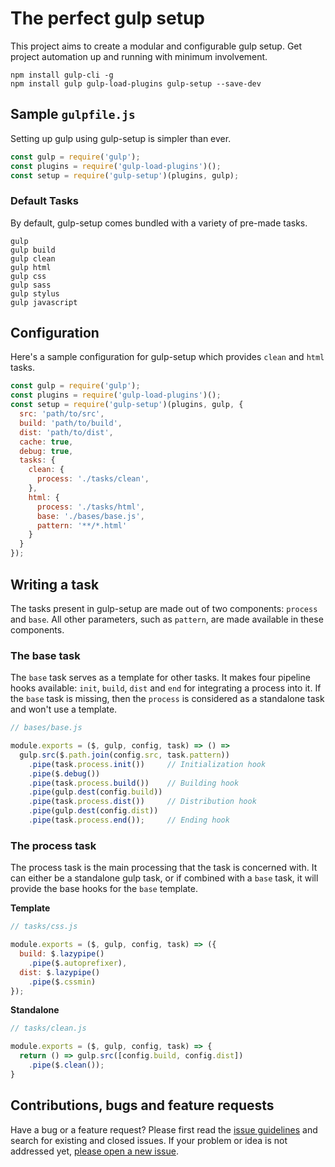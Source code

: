 # The perfect gulp setup
This project aims to create a modular and configurable gulp setup. Get project automation up and running with minimum involvement.

```
npm install gulp-cli -g
npm install gulp gulp-load-plugins gulp-setup --save-dev
```

## Sample `gulpfile.js`
Setting up gulp using gulp-setup is simpler than ever.
```js
const gulp = require('gulp');
const plugins = require('gulp-load-plugins')();
const setup = require('gulp-setup')(plugins, gulp);
```

### Default Tasks
By default, gulp-setup comes bundled with a variety of pre-made tasks.
```
gulp
gulp build
gulp clean
gulp html
gulp css
gulp sass
gulp stylus
gulp javascript
```


## Configuration
Here's a sample configuration for gulp-setup which provides `clean` and `html` tasks.
```js
const gulp = require('gulp');
const plugins = require('gulp-load-plugins')();
const setup = require('gulp-setup')(plugins, gulp, {
  src: 'path/to/src',
  build: 'path/to/build',
  dist: 'path/to/dist',
  cache: true,
  debug: true,
  tasks: {
    clean: {
      process: './tasks/clean',
    },
    html: {
      process: './tasks/html',
      base: './bases/base.js',
      pattern: '**/*.html'
    }
  }
});
```

## Writing a task
The tasks present in gulp-setup are made out of two components: `process` and `base`. All other parameters, such as `pattern`, are made available in these components.

### The __base__ task
The `base` task serves as a template for other tasks. It makes four pipeline hooks available: `init`, `build`, `dist` and `end` for integrating a process into it. If the `base` task is missing, then the `process` is considered as a standalone task and won't use a template.

```js
// bases/base.js

module.exports = ($, gulp, config, task) => () =>
  gulp.src($.path.join(config.src, task.pattern))
    .pipe(task.process.init())     // Initialization hook
    .pipe($.debug())
    .pipe(task.process.build())    // Building hook
    .pipe(gulp.dest(config.build)) 
    .pipe(task.process.dist())     // Distribution hook
    .pipe(gulp.dest(config.dist))
    .pipe(task.process.end());     // Ending hook
```

### The __process__ task
The process task is the main processing that the task is concerned with. It can either be a standalone gulp task, or if combined with a `base` task, it will provide the base hooks for the `base` template.

__Template__
```js
// tasks/css.js

module.exports = ($, gulp, config, task) => ({
  build: $.lazypipe()
    .pipe($.autoprefixer),
  dist: $.lazypipe()
    .pipe($.cssmin)
});
```

__Standalone__
```js
// tasks/clean.js

module.exports = ($, gulp, config, task) => {
  return () => gulp.src([config.build, config.dist])
    .pipe($.clean());
}
```


## Contributions, bugs and feature requests

Have a bug or a feature request? Please first read the [issue guidelines](https://github.com/alexgrozav/gulp-setup/blob/master/CONTRIBUTING.md) and search for existing and closed issues. If your problem or idea is not addressed yet, [please open a new issue](https://github.com/alexgrozav/gulp-setup/issues/new).
